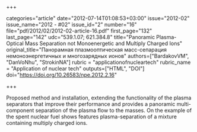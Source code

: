 +++

categories="article"
date="2012-07-14T01:08:53+03:00"
issue="2012-02"
issue_name="2012 - #02"
issue_id="2"
number="16"
file="pdf/2012/02/2012-02-article-16.pdf"
first_page="132"
last_page="142"
udc="539.1.07; 621.384.8"
title="Panoramic Plasma-Optical Mass Separation not Monoenergetic and Multiply Charged Ions"
original_title="Панорамная плазмооптическая масс-сепарация немоноэнергетичных и многозарядных ионов"
authors=["BardakovVM", "DanVoNhu", "StrokinNA"]
rubric = "applicationofnucleartech"
rubric_name = "Application of nuclear tech"
outputs=["HTML", "DOI"]
doi="https://doi.org/10.26583/npe.2012.2.16"

+++

Proposed method and installation, extending the functionality of the plasma separators that improve their performance and provides a panoramic multi-component separation of the plasma flow to the masses. On the example of the spent nuclear fuel shows features plasma-separation of a mixture containing multiply charged ions.